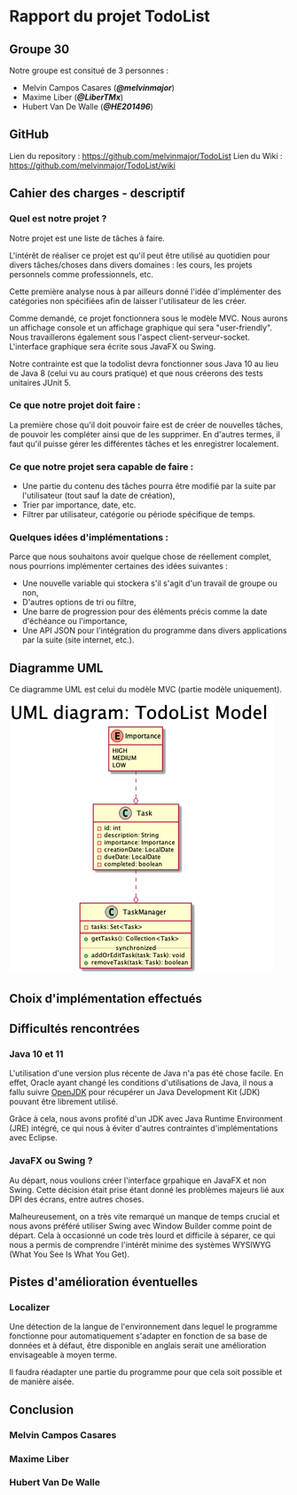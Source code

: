 # Rapport du projet TodoList

## Groupe 30
Notre groupe est consitué de 3 personnes :
- Melvin Campos Casares (_**@melvinmajor**_)
- Maxime Liber (_**@LiberTMx**_)
- Hubert Van De Walle (_**@HE201496**_)

## GitHub

Lien du repository : https://github.com/melvinmajor/TodoList
Lien du Wiki : https://github.com/melvinmajor/TodoList/wiki

## Cahier des charges - descriptif

### Quel est notre projet ?

Notre projet est une liste de tâches à faire.

L'intérêt de réaliser ce projet est qu'il peut être utilisé au quotidien pour divers tâches/choses dans divers domaines : les cours, les projets personnels comme professionnels, etc.

Cette première analyse nous à par ailleurs donné l'idée d'implémenter des catégories non spécifiées afin de laisser l'utilisateur de les créer.

Comme demandé, ce projet fonctionnera sous le modèle MVC. Nous aurons un affichage console et un affichage graphique qui sera "user-friendly".
Nous travaillerons également sous l'aspect client-serveur-socket.
L'interface graphique sera écrite sous JavaFX ou Swing.

Notre contrainte est que la todolist devra fonctionner sous Java 10 au lieu de Java 8 (celui vu au cours pratique) et que nous créerons des tests unitaires JUnit 5.


### Ce que notre projet doit faire :

La première chose qu'il doit pouvoir faire est de créer de nouvelles tâches, de pouvoir les compléter ainsi que de les supprimer. En d'autres termes, il faut qu'il puisse gérer les différentes tâches et les enregistrer localement.

### Ce que notre projet sera capable de faire :

- Une partie du contenu des tâches pourra être modifié par la suite par l'utilisateur (tout sauf la date de création),
- Trier par importance, date, etc.
- Filtrer par utilisateur, catégorie ou période spécifique de temps.

### Quelques idées d'implémentations :

Parce que nous souhaitons avoir quelque chose de réellement complet, nous pourrions implémenter certaines des idées suivantes :

- Une nouvelle variable qui stockera s'il s'agit d'un travail de groupe ou non,
- D'autres options de tri ou filtre,
- Une barre de progression pour des éléments précis comme la date d'échéance ou l'importance,
- Une API JSON pour l'intégration du programme dans divers applications par la suite (site internet, etc.).

## Diagramme UML

Ce diagramme UML est celui du modèle MVC (partie modèle uniquement).

![Diagramme UML du modèle MVC : partie modèle uniquement](https://github.com/melvinmajor/TodoList/blob/uml/uml-model.png)

## Choix d'implémentation effectués

## Difficultés rencontrées

### Java 10 et 11

L'utilisation d'une version plus récente de Java n'a pas été chose facile. En effet, Oracle ayant changé les conditions d'utilisations de Java, il nous a fallu suivre [OpenJDK](https://openjdk.java.net/) pour récupérer un Java Development Kit (JDK) pouvant être librement utilisé.

Grâce à cela, nous avons profité d'un JDK avec Java Runtime Environment (JRE) intégré, ce qui nous à éviter d'autres contraintes d'implémentations avec Eclipse.

### JavaFX ou Swing ?

Au départ, nous voulions créer l'interface grpahique en JavaFX et non Swing. Cette décision était prise étant donné les problèmes majeurs lié aux DPI des écrans, entre autres choses.

Malheureusement, on a très vite remarqué un manque de temps crucial et nous avons préféré utiliser Swing avec Window Builder comme point de départ. Cela à occasionné un code très lourd et difficile à séparer, ce qui nous a permis de comprendre l'intérêt minime des systèmes WYSIWYG (What You See Is What You Get).

## Pistes d'amélioration éventuelles

### Localizer

Une détection de la langue de l'environnement dans lequel le programme fonctionne pour automatiquement s'adapter en fonction de sa base de données et à défaut, être disponible en anglais serait une amélioration envisageable à moyen terme.

Il faudra réadapter une partie du programme pour que cela soit possible et de manière aisée.

## Conclusion

### Melvin Campos Casares

### Maxime Liber

### Hubert Van De Walle
